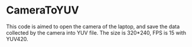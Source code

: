 # CameraToYUV
  This code is aimed to open the camera of the laptop, and save the data collected by the camera into YUV file.
  The size is 320*240, FPS is 15 with YUV420.
